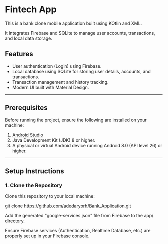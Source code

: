 # Fintech App

This is a bank clone mobile application built using KOtlin and XML. 

It integrates Firebase and SQLite to manage user accounts, transactions, and local data storage.

## Features
- User authentication (Login) using Firebase.
- Local database using SQLite for storing user details, accounts, and transactions.
- Transaction management and history tracking.
- Modern UI built with Material Design.

---

## Prerequisites
Before running the project, ensure the following are installed on your machine:
1. [Android Studio](https://developer.android.com/studio)
2. Java Development Kit (JDK) 8 or higher.
3. A physical or virtual Android device running Android 8.0 (API level 26) or higher.

---

## Setup Instructions

### 1. Clone the Repository
Clone this repository to your local machine:

git clone <https://github.com/adedaryorh/Bank_Application.git>


Add the generated "google-services.json" file from Firebase to the app/ directory.


Ensure Firebase services (Authentication, Realtime Database, etc.) are properly set up in your Firebase console.



